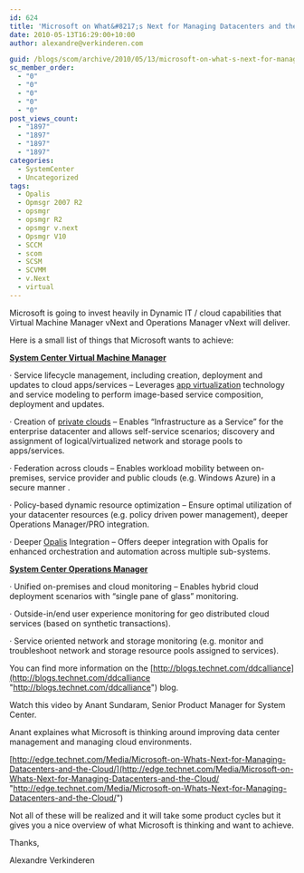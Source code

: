 ```yaml
---
id: 624
title: 'Microsoft on What&#8217;s Next for Managing Datacenters and the Cloud!'
date: 2010-05-13T16:29:00+10:00
author: alexandre@verkinderen.com

guid: /blogs/scom/archive/2010/05/13/microsoft-on-what-s-next-for-managing-datacenters-and-the-cloud.aspx
sc_member_order:
  - "0"
  - "0"
  - "0"
  - "0"
  - "0"
post_views_count:
  - "1897"
  - "1897"
  - "1897"
  - "1897"
categories:
  - SystemCenter
  - Uncategorized
tags:
  - Opalis
  - Opmsgr 2007 R2
  - opsmgr
  - opsmgr R2
  - opsmgr v.next
  - Opsmgr V10
  - SCCM
  - scom
  - SCSM
  - SCVMM
  - v.Next
  - virtual
---
```

Microsoft is going to invest heavily in Dynamic IT / cloud capabilities that Virtual Machine Manager vNext and Operations Manager vNext will deliver.

Here is a small list of things that Microsoft wants to achieve:

**<span style="text-decoration: underline">System Center Virtual Machine Manager </span>**

&middot; Service lifecycle management, including creation, deployment and updates to cloud apps/services &#8211; Leverages [app virtualization](http://www.microsoft.com/systemcenter/appv/dynamic.mspx) technology and service modeling to perform image-based service composition, deployment and updates.

&middot; Creation of [private clouds](http://www.microsoft.com/virtualization/en/us/cloud-computing.aspx) &#8211; Enables &ldquo;Infrastructure as a Service&rdquo; for the enterprise datacenter and allows self-service scenarios; discovery and assignment of logical/virtualized network and storage pools to apps/services.

&middot; Federation across clouds &#8211; Enables workload mobility between on-premises, service provider and public clouds (e.g. Windows Azure) in a secure manner .

&middot; Policy-based dynamic resource optimization &ndash; Ensure optimal utilization of your datacenter resources (e.g. policy driven power management), deeper Operations Manager/PRO integration.

&middot; Deeper [Opalis](http://www.opalis.com/) Integration &ndash; Offers deeper integration with Opalis for enhanced orchestration and automation across multiple sub-systems.

**<span style="text-decoration: underline"></span>**

**<span style="text-decoration: underline">System Center Operations Manager </span>**

&middot; Unified on-premises and cloud monitoring &#8211; Enables hybrid cloud deployment scenarios with &ldquo;single pane of glass&rdquo; monitoring.

&middot; Outside-in/end user experience monitoring for geo distributed cloud services (based on synthetic transactions).

&middot; Service oriented network and storage monitoring (e.g. monitor and troubleshoot network and storage resource pools assigned to services).

You can find more information on the [http://blogs.technet.com/ddcalliance](http://blogs.technet.com/ddcalliance "http://blogs.technet.com/ddcalliance") blog.

Watch this video by Anant Sundaram, Senior Product Manager for System Center.

Anant explaines what Microsoft is thinking around improving data center management and managing cloud environments.

[http://edge.technet.com/Media/Microsoft-on-Whats-Next-for-Managing-Datacenters-and-the-Cloud/](http://edge.technet.com/Media/Microsoft-on-Whats-Next-for-Managing-Datacenters-and-the-Cloud/ "http://edge.technet.com/Media/Microsoft-on-Whats-Next-for-Managing-Datacenters-and-the-Cloud/")

Not all of these will be realized and it will take some product cycles but it gives you a nice overview of what Microsoft is thinking and want to achieve.

Thanks,

Alexandre Verkinderen
